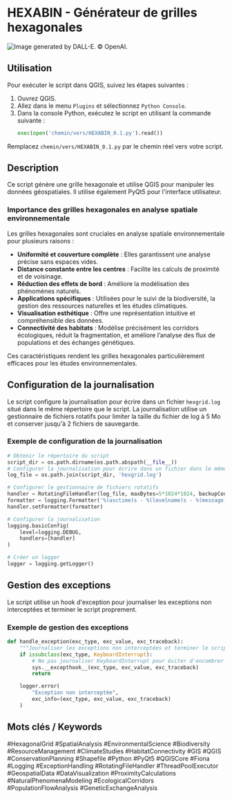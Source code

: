 # HEXABIN - Générateur de grilles hexagonales
![*Image generated by DALL-E. © OpenAI.*](https://designerapp.officeapps.live.com/designerapp/document.ashx?path=/b5248174-a8ed-41c0-a1d4-b99c171992af/DallEGeneratedImages/dalle-270d29ff-01b9-459a-9e28-ca52e746ee530251676293649544527900.jpg&dcHint=WestUS2&fileToken=2adaf3e3-0a8a-4c93-be58-407a6b3d7fdf)
## Utilisation

Pour exécuter le script dans QGIS, suivez les étapes suivantes :

1. Ouvrez QGIS.
2. Allez dans le menu `Plugins` et sélectionnez `Python Console`.
3. Dans la console Python, exécutez le script en utilisant la commande suivante :
    ```python
    exec(open('chemin/vers/HEXABIN_0.1.py').read())
    ```

Remplacez `chemin/vers/HEXABIN_0.1.py` par le chemin réel vers votre script.

## Description

Ce script génère une grille hexagonale et utilise QGIS pour manipuler les données géospatiales. Il utilise également PyQt5 pour l'interface utilisateur.

### Importance des grilles hexagonales en analyse spatiale environnementale

Les grilles hexagonales sont cruciales en analyse spatiale environnementale pour plusieurs raisons :

- **Uniformité et couverture complète** : Elles garantissent une analyse précise sans espaces vides.
- **Distance constante entre les centres** : Facilite les calculs de proximité et de voisinage.
- **Réduction des effets de bord** : Améliore la modélisation des phénomènes naturels.
- **Applications spécifiques** : Utilisées pour le suivi de la biodiversité, la gestion des ressources naturelles et les études climatiques.
- **Visualisation esthétique** : Offre une représentation intuitive et compréhensible des données.
- **Connectivité des habitats** : Modélise précisément les corridors écologiques, réduit la fragmentation, et améliore l’analyse des flux de populations et des échanges génétiques.

Ces caractéristiques rendent les grilles hexagonales particulièrement efficaces pour les études environnementales.

## Configuration de la journalisation

Le script configure la journalisation pour écrire dans un fichier `hexgrid.log` situé dans le même répertoire que le script. La journalisation utilise un gestionnaire de fichiers rotatifs pour limiter la taille du fichier de log à 5 Mo et conserver jusqu'à 2 fichiers de sauvegarde.

### Exemple de configuration de la journalisation

```python
# Obtenir le répertoire du script
script_dir = os.path.dirname(os.path.abspath(__file__))
# Configurer la journalisation pour écrire dans un fichier dans le même répertoire que le script
log_file = os.path.join(script_dir, 'hexgrid.log')

# Configurer le gestionnaire de fichiers rotatifs
handler = RotatingFileHandler(log_file, maxBytes=5*1024*1024, backupCount=2)
formatter = logging.Formatter('%(asctime)s - %(levelname)s - %(message)s', datefmt='%Y-%m-%d %H:%M:%S')
handler.setFormatter(formatter)

# Configurer la journalisation
logging.basicConfig(
    level=logging.DEBUG,
    handlers=[handler]
)

# Créer un logger
logger = logging.getLogger()
```
## Gestion des exceptions
Le script utilise un hook d'exception pour journaliser les exceptions non interceptées et terminer le script proprement.

### Exemple de gestion des exceptions
```python
def handle_exception(exc_type, exc_value, exc_traceback):
    """Journaliser les exceptions non interceptées et terminer le script."""
    if issubclass(exc_type, KeyboardInterrupt):
        # Ne pas journaliser KeyboardInterrupt pour éviter d'encombrer le fichier de log
        sys.__excepthook__(exc_type, exc_value, exc_traceback)
        return

    logger.error(
        "Exception non interceptée",
        exc_info=(exc_type, exc_value, exc_traceback)
    )
```
## Mots clés / Keywords
#HexagonalGrid #SpatialAnalysis #EnvironmentalScience #Biodiversity #ResourceManagement #ClimateStudies #HabitatConnectivity #GIS #QGIS #ConservationPlanning #Shapefile #Python #PyQt5 #QGISCore #Fiona #Logging #ExceptionHandling #RotatingFileHandler #ThreadPoolExecutor #GeospatialData #DataVisualization #ProximityCalculations #NaturalPhenomenaModeling #EcologicalCorridors #PopulationFlowAnalysis #GeneticExchangeAnalysis

